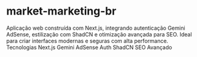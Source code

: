 # market-marketing-br
Aplicação web construída com Next.js, integrando autenticação Gemini AdSense, estilização com ShadCN e otimização avançada para SEO. Ideal para criar interfaces modernas e seguras com alta performance. Tecnologias Next.js Gemini AdSense Auth ShadCN SEO Avançado
